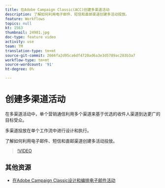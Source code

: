 ```yaml
---
title: 在Adobe Campaign Classic(ACC)创建多渠道活动
description: 了解如何利用电子邮件、短信和直邮渠道创建多活动投放。
feature: Workflows
topics: null
kt: 1563
thumbnail: 24981.jpg
doc-type: feature video
activity: use
team: TM
translation-type: tm+mt
source-git-commit: 2666fa2d95ca6df4720ad6a3e3d5789ac283b3a7
workflow-type: tm+mt
source-wordcount: '91'
ht-degree: 0%

---
```



# 创建多渠道活动

在多渠道活动中，单个营销通信利用多个渠道来基于优选的收件人渠道到达更广的目标受众。

多渠道投放在单个工作流中进行设计和执行。

了解如何利用电子邮件、短信和直邮渠道创建多活动投放。

>[!VIDEO](https://video.tv.adobe.com/v/24981?quality=12)

## 其他资源

* [在Adobe Campaign Classic设计和编排电子邮件活动](https://helpx.adobe.com/campaign/classic/how-to/design-orchestrate-email-campaigns-in-campaign-classic.html)

